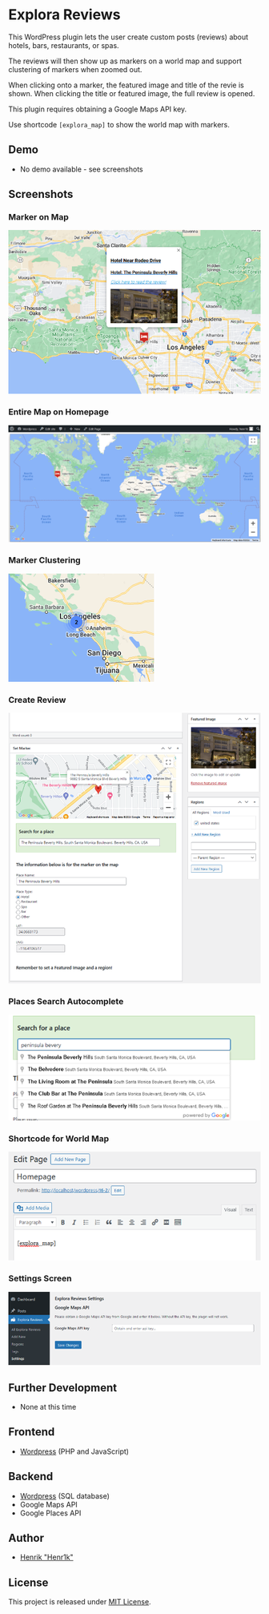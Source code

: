 # Explora Reviews

This WordPress plugin lets the user create custom posts (reviews) about hotels, bars, restaurants, or spas.

The reviews will then show up as markers on a world map and support clustering of markers when zoomed out.

When clicking onto a marker, the featured image and title of the revie is shown. When clicking the title or featured image, the full review is opened.

This plugin requires obtaining a Google Maps API key.

Use shortcode `[explora_map]` to show the world map with markers.

## Demo
- No demo available - see screenshots

## Screenshots

### Marker on Map
![Marker on Map](/screenshots/detail_map.png?raw=true "Marker on Map")

### Entire Map on Homepage
![Entire Map](/screenshots/map.png?raw=true "Entire Map")

### Marker Clustering
![Marker Clustering](/screenshots/detail_map_clustering.png?raw=true "Marker Clustering")


### Create Review
![Create Review](/screenshots/create_post.png?raw=true "Create Review")

### Places Search Autocomplete
![Places Search Autocomplete](/screenshots/search_dropdown.png?raw=true "Places Search Autocomplete")

### Shortcode for World Map
![Shortcode for World Map](/screenshots/shortcode.png?raw=true "Shortcode for World Map")

### Settings Screen
![Settings Screen](/screenshots/api_settings.png?raw=true "Settings Screen")


## Further Development
- None at this time

## Frontend
- <a href="https://wordpress.org/" target="_blank">Wordpress</a> (PHP and JavaScript)

## Backend
- <a href="https://wordpress.org/" target="_blank">Wordpress</a> (SQL database)
- Google Maps API
- Google Places API

## Author
- <a href="https://henr1k.com/" target="_blank">Henrik "Henr1k"</a>

## License

This project is released under [MIT License](LICENSE).
